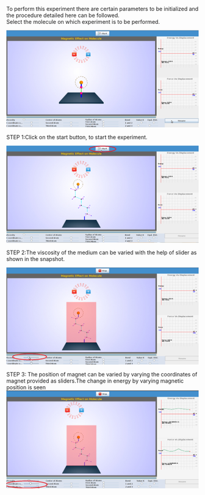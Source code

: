 To perform this experiment there are certain parameters to be initialized and the procedure detailed here can be followed.  
Select the molecule on which experiment is to be performed.    

<img src="images/Screenshot.png">  

STEP 1:Click on the start button, to start the experiment.  

<img src="images/Screenshot-1.png">  

STEP 2:The viscosity of the medium can be varied with the help of slider as shown in the snapshot.  

<img src="images/Screenshot-2.png">  

STEP 3: The position of magnet can be varied by varying the coordinates of magnet provided as sliders.The change in energy by varying magnetic position is seen    
<img src="images/Screenshot-3.png">  